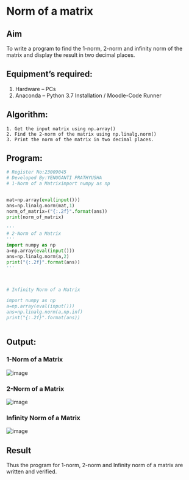 # Norm of a matrix
## Aim
To write a program to find the 1-norm, 2-norm and infinity norm of the matrix and display the result in two decimal places.
## Equipment’s required:
1.	Hardware – PCs
2.	Anaconda – Python 3.7 Installation / Moodle-Code Runner
## Algorithm:
	1. Get the input matrix using np.array()   
    2. Find the 2-norm of the matrix using np.linalg.norm()
	3. Print the norm of the matrix in two decimal places.
## Program:
```Python
# Register No:23009045
# Developed By:YENUGANTI PRATHYUSHA
# 1-Norm of a Matriximport numpy as np


mat=np.array(eval(input())) 
ans=np.linalg.norm(mat,1)
norm_of_matrix=("{:.2f}".format(ans))
print(norm_of_matrix)

'''
# 2-Norm of a Matrix
'''
import numpy as np
a=np.array(eval(input()))
ans=np.linalg.norm(a,2)
print("{:.2f}".format(ans))
'''



# Infinity Norm of a Matrix

import numpy as np
a=np.array(eval(input()))
ans=np.linalg.norm(a,np.inf)
print("{:.2f}".format(ans))



```
## Output:
### 1-Norm of a Matrix

![image](https://github.com/prathyusharavi/Norm-of-a-matrix/assets/147474424/b7889559-6de8-4e93-87bf-195d31efab19)


### 2-Norm of a Matrix

![image](https://github.com/prathyusharavi/Norm-of-a-matrix/assets/147474424/60abd39b-a4e3-4e69-b37f-2a6f9059368e)



### Infinity Norm of a Matrix

![image](https://github.com/prathyusharavi/Norm-of-a-matrix/assets/147474424/24ec8f74-4ae3-47c3-b824-d8c55c7eb85c)



## Result
Thus the program for 1-norm, 2-norm and Infinity norm of a matrix are written and verified.
